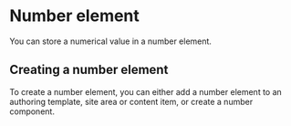 # Number element

You can store a numerical value in a number element.

## Creating a number element

To create a number element, you can either add a number element to an authoring template, site area or content item, or create a number component.


